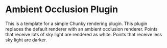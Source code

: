 Ambient Occlusion Plugin
========================

This is a template for a simple Chunky rendering plugin.
This plugin replaces the default renderer with an ambient occlusion renderer.
Points that receive lots of sky light are rendered as white.
Points that receive less sky light are darker.
